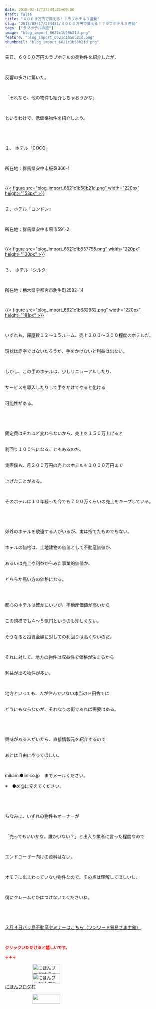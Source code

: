 ```yaml
---
date: 2018-02-17T23:44:21+09:00
draft: false
title: "４０００万円で買える！？ラブホテル３連発"
slug: "2018/02/17/234421/４０００万円で買える！？ラブホテル３連発"
tags: ["ラブホテルの話"]
image: "blog_import_6621c1b58b21d.png"
feature: "blog_import_6621c1b58b21d.png"
thumbnail: "blog_import_6621c1b58b21d.png"
---
```

<p>先日、６０００万円のラブホテルの売物件を紹介したが、</p><p> </p><p>反響の多さに驚いた。</p><p> </p><p>「それなら、他の物件も紹介しちゃおうかな」</p><p> </p><p>というわけで、低価格物件を紹介しよう。</p><p> </p><p> </p><p>１、 ホテル「COCO」</p><p> </p><p>所在地：群馬県安中市板鼻366-1</p><p> </p><p><a href="blog_import_6621c1b58b21d.png">{{< figure src="blog_import_6621c1b58b21d.png" width="220px" height="153px" >}}</a></p><p><br/>２、ホテル「ロンドン」</p><p> </p><p>所在地：群馬県安中市原市591-2</p><p> </p><p><a href="blog_import_6621c1b637755.png">{{< figure src="blog_import_6621c1b637755.png" width="220px" height="130px" >}}</a></p><p><br/>３、 ホテル「シルク」</p><p> </p><p>所在地：栃木県宇都宮市駒生町2582-14</p><p> </p><p><a href="blog_import_6621c1b682982.png">{{< figure src="blog_import_6621c1b682982.png" width="220px" height="181px" >}}</a></p><p> </p><p>いずれも、部屋数１２～１５ルーム、売上２００～３００程度のホテルだ。</p><p><br/>現状は赤字ではないだろうが、手をかけないと利益は出ない。</p><p> </p><p>しかし、この手のホテルは、少しリニューアルしたり、</p><p><br/>サービスを導入したりして手をかけてやると化ける</p><p><br/>可能性がある。</p><p> </p><p> </p><p>固定費はそれほど変わらないから、売上を１５０万上げると</p><p><br/>利回り１００％になることもあるのだ。</p><p><br/>実際僕も、月２００万円の売上のホテルを１０００万円まで</p><p><br/>上げたことがある。</p><p> </p><p>そのホテルは１０年経った今でも７００万くらいの売上をキープしている。</p><p> </p><p> </p><p>郊外のホテルを敬遠する人がいるが、実は捨てたものでもない。</p><p><br/>ホテルの価格は、土地建物の価値として不動産価値か、</p><p><br/>あるいは売上や利益からみた事業的価値か、</p><p><br/>どちらか高い方の価格になる。</p><p> </p><p><br/>都心のホテルは確かにいいが、不動産価値が高いから</p><p><br/>この規模でも４～５億円というのも珍しくない。</p><p><br/>そうなると投資金額に対しての利回りは高くないのだ。</p><p> </p><p>それに対して、地方の物件は収益性で価格が決まるから</p><p><br/>利益が出る物件が多い。</p><p> </p><p>地方といっても、人が住んでいない本当のド田舎では</p><p><br/>どうにもならないが、それなりの街であれば需要はある。</p><p> </p><p> </p><p>興味がある人がいたら、直接情報元を紹介するので</p><p><br/>あとは自由にやってほしい。</p><p> </p><p>mikami●iin.co.jp　までメールください。</p><p>※　●を@に変えてください。</p><p> </p><p> </p><p>ちなみに、いずれの物件もオーナーが</p><p> </p><p>「売ってもいいかな。誰かいない？」と出入り業者に言った程度なので</p><p> </p><p>エンドユーザー向けの資料はない。</p><p> </p><p>オモテに出まわっていない物件なので、その点は理解してほしいし、</p><p> </p><p>僕にクレームとかはつけないでくださいね。</p><p> </p><p> </p><p><a href="index.html" target="_blank">３月４日バリ島不動産セミナーはこちら（ワンワード貿易さま主催）</a></p><p> </p><p><font color="#ff0000" size="2"><strong>クリックいただけると嬉しいです。</strong></font></p><p><font color="#ff0000" size="2"><strong>↓↓↓</strong></font></p><p><a href="ranking.html?p_cid=01260127" id="&amp;blogmura_banner" target="_blank"><img alt="にほんブログ村 その他生活ブログ 不動産投資へ" border="0" height="31" src="data:image/svg+xml;charset=utf-8,%3Csvg%20xmlns%3D%22http%3A%2F%2Fwww.w3.org%2F2000%2Fsvg%22%20title%3D%22Placeholder%20for%20Images%22%20role%3D%22presentation%22%20viewBox%3D%220%200%2088%2031%22%20%2F%3E" width="88" data-src="https://img-proxy.blog-video.jp/images?url=http%3A%2F%2Flife.blogmura.com%2Fhudousantoushi%2Fimg%2Fhudousantoushi88_31.gif" style="aspect-ratio: auto 88 / 31;"/><noscript><img alt="にほんブログ村 その他生活ブログ 不動産投資へ" border="0" height="31" src="https://img-proxy.blog-video.jp/images?url=http%3A%2F%2Flife.blogmura.com%2Fhudousantoushi%2Fimg%2Fhudousantoushi88_31.gif" width="88"></noscript></a><br/><a href="ranking.html?p_cid=01260127" target="_blank"><img alt="にほんブログ村 海外生活ブログ バリ島情報へ" border="0" height="31" src="data:image/svg+xml;charset=utf-8,%3Csvg%20xmlns%3D%22http%3A%2F%2Fwww.w3.org%2F2000%2Fsvg%22%20title%3D%22Placeholder%20for%20Images%22%20role%3D%22presentation%22%20viewBox%3D%220%200%2088%2031%22%20%2F%3E" width="88" data-src="https://img-proxy.blog-video.jp/images?url=http%3A%2F%2Foverseas.blogmura.com%2Fbali%2Fimg%2Fbali88_31.gif" style="aspect-ratio: auto 88 / 31;"/><noscript><img alt="にほんブログ村 海外生活ブログ バリ島情報へ" border="0" height="31" src="https://img-proxy.blog-video.jp/images?url=http%3A%2F%2Foverseas.blogmura.com%2Fbali%2Fimg%2Fbali88_31.gif" width="88"></noscript></a><br/><a href="ranking.html?p_cid=01260127" target="_blank">にほんブログ村</a></p><p><a href="link.php?1804582" title="人気ブログランキングへ"><img border="0" height="31" src="data:image/svg+xml;charset=utf-8,%3Csvg%20xmlns%3D%22http%3A%2F%2Fwww.w3.org%2F2000%2Fsvg%22%20title%3D%22Placeholder%20for%20Images%22%20role%3D%22presentation%22%20viewBox%3D%220%200%2088%2031%22%20%2F%3E" width="88" data-src="https://blog.with2.net/img/banner/banner_22.gif" style="aspect-ratio: auto 88 / 31;"/><noscript><img border="0" height="31" src="https://blog.with2.net/img/banner/banner_22.gif" width="88"></noscript></a></p><p> </p><p> </p>

